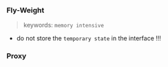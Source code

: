 ### Fly-Weight
> keywords: `memory intensive`
- do not store the `temporary state` in the interface !!!

### Proxy
